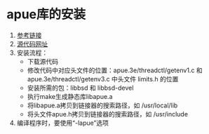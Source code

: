 # apue库的安装
1. [参考链接](https://www.cnblogs.com/cherishry/p/6294549.html)
2. [源代码网址](http://www.apuebook.com/code3e.html)
3. 安装流程：
    - 下载源代码
    - 修改代码中对应头文件的位置：apue.3e/threadctl/getenv1.c 和 apue.3e/threadctl/getenv3.c 中头文件 limits.h 的位置
    - 安装所需的包：libbsd 和 libbsd-devel
    - 执行make生成静态库libapue.a
    - 将libapue.a拷贝到链接器的搜索路径，如 /usr/local/lib
    - 将头文件apue.h拷贝到链接器的搜索路径，如 /usr/include 
4. 编译程序时，要使用“-lapue”选项